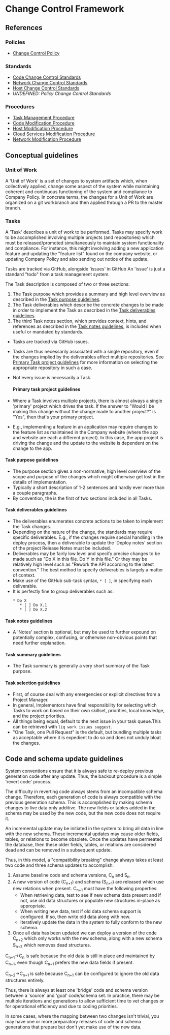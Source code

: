 # Change Control Framework

## References

### Policies

* [Change Control Policy](policies/Change%20Control%20Policy.md)

### Standards

* [Code Change Control Standards](../code/standards/Code%20Change%20Control%20Standards.md)
* [Network Change Control Standards](../network/standards/Network%20Change%20Control%20Standards.md)
* [Host Change Control Standards](../host/standards/Host%20Change%20Control%20Standards.md)
* _*UNDEFINED: Policy Change Control Standards*_

### Procedures

* [Task Management Procedure](procedures/Task%20Management%20Procedure.md)
* [Code Modification Procedure](../code/procedures/Code%20Modification%20Procedure.md)
* [Host Modification Procedure](../host/procedures/Host%20Modification%20Procedure.md)
* [Cloud Services Modification Procedure](../cloud/procedures/Cloud%20Services%20Modification%20Procedure.md)
* [Network Modification Procedure](../network/procedures/Network%20Modification%20Procedure.md)

## Conceptual guidelines

### Unit of Work

A 'Unit of Work' is a set of changes to system artifacts which, when collectively applied, change some aspect of the system while maintaining coherent and continuous functioning of the system and compliance to Company Policy. In concrete terms, the changes for a Unit of Work are organized on a git workbranch and then applied through a PR to the master branch.

### Tasks

A 'Task' describes a unit of work to be performed. Tasks may specify work to be accomplished involving multiple projects (and repositories) which must be released/promoted simultaneously to maintain system functionality and compliance. For instance, this might involving adding a new application feature and updating the "feature list" found on the company website, or updating Company Policy and also sending out notice of the update.

Tasks are tracked via GitHub, alongside 'issues' in GitHub An 'issue' is just a standard "todo" from a task management system.

The Task description is composed of two or three sections:
1. The Task purpose which provides a summary and high level overview as described in the [Task purpose guidelines](#task-purpose-guidelines).
2. The Task deliverables which describe the concrete changes to be made in order to implement the Task as described in the [Task deliverables guidelines](#task-deliverables-guidelines).
3. The third Task notes section, which provides context, hints, and references as described in the [Task notes guidelines](#task-notes-guidelines), is included when useful or mandated by standards.

* Tasks are tracked via GitHub issues.
* Tasks are thus necessarily associated with a single repository, even if the changes implied by the deliverables affect multiple repositories. See [Primary Task project guidelines](#primary-task-project-guidelines) for more information on selecting the appropriate repository in such a case.
* Not every issue is necessarily a Task.
  #### Primary task project guidelines

* Where a Task involves multiple projects, there is almost always a single 'primary' project which drives the task. If the answer to "Would I be making this change without the change made to another project?" is "Yes", then that's your primary project.
* E.g., implementing a feature in an application may require changes to the feature list as maintained in the Company website (where the app and website are each a different project). In this case, the app project is driving the change and the update to the website is dependent on the change to the app.

#### Task purpose guidelines

* The purpose section gives a non-normative, high level overview of the scope and purpose of the changes which might otherwise get lost in the details of implementation.
* Typically a short description of 1-2 sentences and hardly ever more than a couple paragraphs.
* By convention, the is the first of two sections included in all Tasks.

#### Task deliverables guidelines

* The deliverables enumerates concrete actions to be taken to implement the Task changes.
* Depending on the nature of the change, the standards may require specific deliverables. E.g., if the changes require special handling in the deploy process, then a deliverable to update the 'Deploy notes' section of the project Release Notes must be included.
* Deliverables may be fairly low level and specify precise changes to be made such as "Do X in this file. Do Y in this file." Or they may be relatively high level such as "Rework the API according to the latest convention." The best method to specify deliverables is largely a matter of context.
* Make use of the GitHub sub-task syntax, `* [ ]`, in specifying each deliverable.
* It is perfectly fine to group deliverables such as:
  ```
  * Do X
     * [ ] Do X.1
     * [ ] Do X.2
  ```
#### Task notes guidelines

* A 'Notes' section is optional, but may be used to further expound on potentially complex, confusing, or otherwise non-obvious points that need further explanation.

#### Task summary guidelines

* The Task summary is generally a very short summary of the Task purpose.

#### Task selection guidelines

* First, of course deal with any emergencies or explicit directives from a Project Manager.
* In general, Implementors have final responsibility for selecting which Tasks to work on based on their own skillset, priorities, local knowledge, and the project priorities.
* All things being equal, default to the next issue in your task queue.This can be retrieved with `liq work issues suggest`.
* "One Task, one Pull Request" is the default, but bundling multiple tasks as acceptable where it is expedient to do so and does not unduly bloat the changes.

## Code and schema update guidelines
System conventions ensure that it is always safe to re-deploy previous generation code after any update. Thus, the backout procedure is a simple 'revert code' process.

The difficulty in reverting code always stems from an incompatible schema change. Therefore, each generation of code is always compatible with the previous generation schema. This is accomplished by making schema changes to live data only additive. The new fields or tables added in the schema may be used by the new code, but the new code does not require it.

An incremental update may be initiated in the system to bring all data in line with the new schema. These incremental updates may cause older fields, tables, or relations to become obsolete. Once the updates have permeated the database, then these older fields, tables, or relations are considered dead and can be removed in a subsequent update.

Thus, in this model, a "compatibility breaking" change always takes at least  two code and three schema updates to accomplish:

1. Assume baseline code and schema versions, C<sub>n</sub> and S<sub>n</sub>.
2. A new version of code (C<sub>n+1</sub>) and schema (S<sub>n+1</sub>) are released which use new relations when present. C<sub>n+1</sub> must have the following properties:
   * When retrieving data, test to see if new schema data present and if not, use old data structures or populate new structures in-place as appropriate.
   * When writing new data, test if old data schema support is configured. If so, then write old data along with new.
   * Iteratively update the data in the system to fully conform to the new schema.
3. Once all data has been updated we can deploy a version of the code C<sub>n+2</sub> which only works with the new schema, along with a new schema S<sub>n+2</sub> which removes dead structures.

C<sub>n+1</sub>->C<sub>n</sub> is safe because the old data is still in place and maintained by C<sub>n+1</sub>, even though C<sub>n+1</sub> prefers the new data fields if present.

C<sub>n+2</sub>->C<sub>n+1</sub> is safe because C<sub>n+1</sub> can be configured to ignore the old data structures entirely.

Thus, there is always at least one 'bridge' code and schema version between a 'source' and 'goal' code/schema set. In practice, there may be multiple iterations and generations to allow sufficient time to vet changes or for operational efficiency and due to coding priorities.

In some cases, where the mapping between two changes isn't trivial, you may have one or more preparatory releases of code and schema generations that prepare but don't yet make use of the new data.